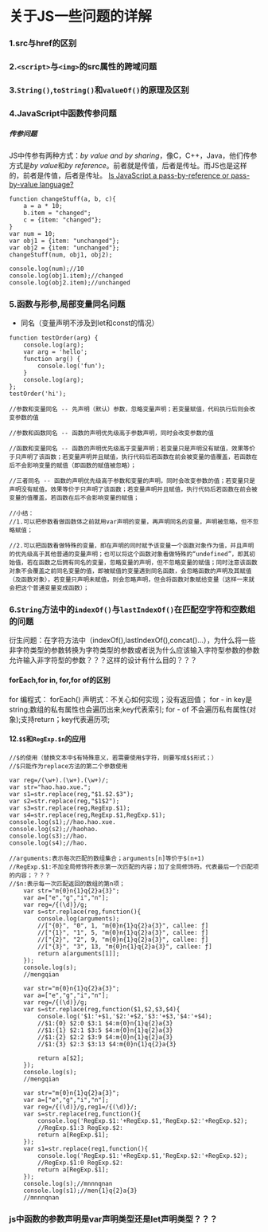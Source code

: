 # 关于JS一些问题的详解

### 1.src与href的区别

### 2.`<script>`与`<img>`的src属性的跨域问题

### 3.`String()`,`toString()`和`valueOf()`的原理及区别

### 4.JavaScript中函数传参问题

##### 传参问题

JS中传参有两种方式：*by value and by sharing*，像C，C++，Java，他们传参方式是*by value*和*by reference*。前者就是传值，后者是传址。而JS也是这样的，前者是传值，后者是传址。
[Is JavaScript a pass-by-reference or pass-by-value language?](https://stackoverflow.com/questions/518000/is-javascript-a-pass-by-reference-or-pass-by-value-language?lq=1)

```
function changeStuff(a, b, c){
    a = a * 10;
    b.item = "changed";
    c = {item: "changed"};
}
var num = 10;
var obj1 = {item: "unchanged"};
var obj2 = {item: "unchanged"};
changeStuff(num, obj1, obj2);

console.log(num);//10
console.log(obj1.item);//changed
console.log(obj2.item);//unchanged
```


### 5.函数与形参,局部变量同名问题

- 同名（变量声明不涉及到let和const的情况）

```
function testOrder(arg) {
    console.log(arg);
    var arg = 'hello';
    function arg() {
	    console.log('fun');
    }
    console.log(arg);
};
testOrder('hi');

//参数和变量同名 -- 先声明（默认）参数，忽略变量声明；若变量赋值，代码执行后则会改变参数的值

//参数和函数同名 -- 函数的声明优先级高于参数声明，同时会改变参数的值

//函数和变量同名 -- 函数的声明优先级高于变量声明；若变量只是声明没有赋值，效果等价于只声明了该函数；若变量声明并且赋值，执行代码后若函数在前会被变量的值覆盖，若函数在后不会影响变量的赋值（即函数的赋值被忽略）；

//三者同名 -- 函数的声明优先级高于参数和变量的声明，同时会改变参数的值；若变量只是声明没有赋值，效果等价于只声明了该函数；若变量声明并且赋值，执行代码后若函数在前会被变量的值覆盖，若函数在后不会影响变量的赋值；

//小结：
//1.可以把参数看做函数体之前就用var声明的变量，再声明同名的变量，声明被忽略，但不忽略赋值；

//2.可以把函数看做特殊的变量，即在声明的同时赋予该变量一个函数对象作为值，并且声明的优先级高于其他普通的变量声明；也可以将这个函数对象看做特殊的“undefined”，即其初始值，若在函数之后拥有同名的变量，忽略变量的声明，但不忽略变量的赋值；同时注意该函数对象不会覆盖之前同名变量的值，即被赋值的变量遇到同名函数，会忽略函数的声明及其赋值（及函数对象），若变量只声明未赋值，则会忽略声明，但会将函数对象赋给变量（这样一来就会把这个普通变量变成函数）；
```


### 6.`String`方法中的`indexOf()`与`lastIndexOf()`在匹配空字符和空数组的问题

衍生问题：在字符方法中（indexOf(),lastIndexOf(),concat()...），为什么将一些非字符类型的参数转换为字符类型的参数或者说为什么应该输入字符型参数的参数允许输入非字符型的参数？？？这样的设计有什么目的？？？


#### forEach,for in, for,for of的区别

for          编程式：
forEach()    声明式：不关心如何实现；没有返回值；
for - in     key是string;数组的私有属性也会遍历出来;key代表索引;
for - of     不会遍历私有属性(对象);支持return；key代表遍历项;


#### 12.`$$`和`RegExp.$n`的应用

```
//$的使用（替换文本中$有特殊意义，若需要使用$字符，则要写成$$形式；）
//$只能作为replace方法的第二个参数使用

var reg=/(\w+).(\w+).(\w+)/;
var str="hao.hao.xue.";
var s1=str.replace(reg,"$1.$2.$3");
var s2=str.replace(reg,"$1$2");
var s3=str.replace(reg,RegExp.$1);
var s4=str.replace(reg,RegExp.$1,RegExp.$1);
console.log(s1);//hao.hao.xue.
console.log(s2);//haohao.
console.log(s3);//hao.
console.log(s4);//hao.

//arguments:表示每次匹配的数组集合；arguments[n]等价于$(n+1)
//RegExp.$1:不加全局修饰符表示第一次匹配的内容；加了全局修饰符。代表最后一个匹配项的内容；？？？
//$n:表示每一次匹配返回的数组的第n项；
    var str="m{0}n{1}q{2}a{3}";
    var a=["e","g","i","n"];
    var reg=/{(\d)}/g;
    var s=str.replace(reg,function(){
        console.log(arguments);
        //["{0}", "0", 1, "m{0}n{1}q{2}a{3}", callee: ƒ]
        //["{1}", "1", 5, "m{0}n{1}q{2}a{3}", callee: ƒ]
        //["{2}", "2", 9, "m{0}n{1}q{2}a{3}", callee: ƒ]
        //["{3}", "3", 13, "m{0}n{1}q{2}a{3}", callee: ƒ]
        return a[arguments[1]];
    });
    console.log(s);
    //mengqian

    var str="m{0}n{1}q{2}a{3}";
    var a=["e","g","i","n"];
    var reg=/{(\d)}/g;
    var s=str.replace(reg,function($1,$2,$3,$4){
        console.log('$1:'+$1,'$2:'+$2,'$3:'+$3,'$4:'+$4);
        //$1:{0} $2:0 $3:1 $4:m{0}n{1}q{2}a{3}
        //$1:{1} $2:1 $3:5 $4:m{0}n{1}q{2}a{3}
        //$1:{2} $2:2 $3:9 $4:m{0}n{1}q{2}a{3}
        //$1:{3} $2:3 $3:13 $4:m{0}n{1}q{2}a{3}

        return a[$2];
    });
    console.log(s);
    //mengqian

    var str="m{0}n{1}q{2}a{3}";
    var a=["e","g","i","n"];
    var reg=/{(\d)}/g,reg1=/{(\d)}/;
    var s=str.replace(reg,function(){
        console.log('RegExp.$1:'+RegExp.$1,'RegExp.$2:'+RegExp.$2);
        //RegExp.$1:3 RegExp.$2:
        return a[RegExp.$1];
    });
    var s1=str.replace(reg1,function(){
        console.log('RegExp.$1:'+RegExp.$1,'RegExp.$2:'+RegExp.$2);
        //RegExp.$1:0 RegExp.$2:
        return a[RegExp.$1];
    });
    console.log(s);//mnnnqnan
    console.log(s1);//men{1}q{2}a{3}
    //mnnnqnan
```

### js中函数的参数声明是var声明类型还是let声明类型？？？
